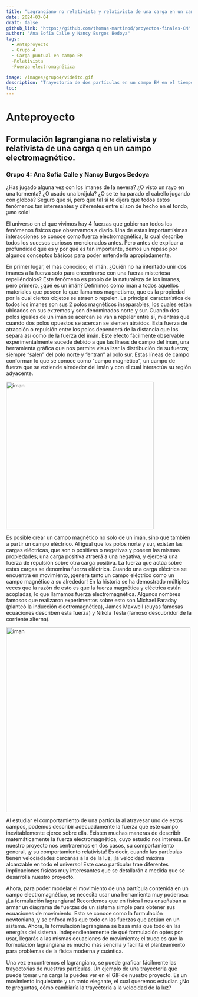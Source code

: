 ```yaml
---
title: "Lagrangiano no relativista y relativista de una carga en un campo electromagnético"
date: 2024-03-04
draft: false
github_link: "https://github.com/thomas-martinod/proyectos-finales-CM"
author: "Ana Sofía Calle y Nancy Burgos Bedoya"
tags:
  - Anteproyecto
  - Grupo 4
  - Carga puntual en campo EM
  -Relativista
  -Fuerza electromagnética

image: /images/grupo4/videito.gif
description: "Trayectoria de dos partículas en un campo EM en el tiempo"
toc:
---
```


# Anteproyecto

## Formulación lagrangiana no relativista y relativista de una carga q en un campo electromagnético.

### Grupo 4: Ana Sofía Calle y Nancy Burgos Bedoya


¿Has jugado alguna vez con los imanes de la nevera? ¿O visto un rayo en una tormenta? ¿O usado una brújula? ¿O se te ha parado el cabello jugando con globos? Seguro que sí, pero que tal si te dijera que todos estos fenómenos tan interesantes y diferentes entre sí son de hecho en el fondo, ¡uno solo! 

El universo en el que vivimos hay 4 fuerzas que gobiernan todos los fenómenos físicos que observamos a diario. Una de estas importantísimas interacciones se conoce como fuerza electromagnética, la cual describe todos los sucesos curiosos mencionados antes. Pero antes de explicar a profundidad qué es y por qué es tan importante, demos un repaso por algunos conceptos básicos para poder entenderla apropiadamente.

En primer lugar, el más conocido; el imán. ¿Quién no ha intentado unir dos imanes a la fuerza solo para encontrarse con una fuerza misteriosa repeliéndolos? Este fenómeno es propio de la naturaleza de los imanes, pero primero, ¿qué es un imán? Definimos como imán a todos aquellos materiales que poseen lo que llamamos magnetismo, que es la propiedad por la cual ciertos objetos se atraen o repelen. La principal característica de todos los imanes son sus 2 polos magnéticos inseparables, los cuales están ubicados en sus extremos y son denominados norte y sur. Cuando dos polos iguales de un imán se acercan se van a repeler entre sí, mientras que cuando dos polos opuestos se acercan se sienten atraídos. Esta fuerza de atracción o repulsión entre los polos dependerá de la distancia que los separa así como de la fuerza del imán. Este efecto fácilmente observable experimentalmente sucede debido a que las líneas de campo del imán, una herramienta gráfica que nos permite visualizar la distribución de su fuerza; siempre “salen” del polo norte y “entran” al polo sur. Estas líneas de campo conforman lo que se conoce como "campo magnético", un campo de fuerza que se extiende alrededor del imán y con el cual interactúa su región adyacente.

<img src="/images/grupo4/iman.jpeg" alt="iman" width="400">

Es posible crear un campo magnético no solo de un imán, sino que también a partir un campo eléctrico. Al igual que los polos norte y sur, existen las cargas eléctricas, que son o positivas o negativas y poseen las mismas propiedades; una carga positiva atraerá a una negativa, y ejercerá una fuerza de repulsión sobre otra carga positiva. La fuerza que actúa sobre estas cargas se denomina fuerza eléctrica. Cuando una carga eléctrica se encuentra en movimiento, ¡genera tanto un campo eléctrico como un campo magnético a su alrededor! En la historia se ha demostrado múltiples veces que la razón de esto es que la fuerza magnética y eléctrica están acopladas, lo que llamamos fuerza electromagnética. Algunos nombres famosos que realizaron experimentos sobre esto son Michael Faraday (planteó la inducción electromagnética), James Maxwell (cuyas famosas ecuaciones describen esta fuerza) y Nikola Tesla (famoso descubridor de la corriente alterna).

<img src="/images/grupo4/masters.png" alt="iman" width="500">

Al estudiar el comportamiento de una partícula al atravesar uno de estos campos, podemos describir adecuadamente la fuerza que este campo inevitablemente ejerce sobre ella. Existen muchas maneras de describir matemáticamente la fuerza electromagnética, cuyo estudio nos interesa. En nuestro proyecto nos centraremos en dos casos, su comportamiento general, ¡y su comportamiento relativista! Es decir, cuando las partículas tienen velociadades cercanas a la de la luz, ¡la velocidad máxima alcanzable en todo el universo! Este caso particular trae diferentes implicaciones físicas muy interesantes que se detallarán a medida que se desarrolla nuestro proyecto.

Ahora, para poder modelar el movimiento de una partícula contenida en un campo electromagnético, se necesita usar una herramienta muy poderosa: ¡La formulación lagrangiana! Recordemos que en física I nos enseñaban a armar un diagrama de fuerzas de un sistema simple para obtener sus ecuaciones de movimiento. Esto se conoce como la formulación newtoniana, y se enfoca más que todo en las fuerzas que actúan en un sistema. Ahora, la formulación lagrangiana se basa más que todo en las energías del sistema. Independientemente de qué formulación optes por usar, llegarás a las mismas ecuaciones de movimiento; el truco es que la formulación lagrangiana es mucho más sencilla y facilita el planteamiento para problemas de la física moderna y cuántica. 

Una vez encontremos el lagrangiano, se puede graficar fácilmente las trayectorias de nuestras partículas. Un ejemplo de una trayectoria que puede tomar una carga la puedes ver en el GIF de nuestro proyecto. Es un movimiento inquietante y un tanto elegante, el cual queremos estudiar. ¿No te preguntas, cómo cambiaría la trayectoria a la velocidad de la luz?